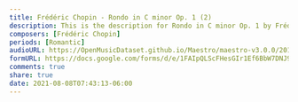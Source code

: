 ```yaml
---
title: Frédéric Chopin - Rondo in C minor Op. 1 (2)
description: This is the description for Rondo in C minor Op. 1 by Frédéric Chopin
composers: [Frédéric Chopin]
periods: [Romantic]
audioURL: https://OpenMusicDataset.github.io/Maestro/maestro-v3.0.0/2013/ORIG-MIDI_01_7_6_13_Group__MID--AUDIO_04_R1_2013_wav--4.midi
formURL: https://docs.google.com/forms/d/e/1FAIpQLScFHesGIr1Ef6BbW7DNJ9lgYMuT05AgNiZmuq52iye-oOYiqg/viewform
comments: true
share: true
date: 2021-08-08T07:43:13-06:00
---
```


